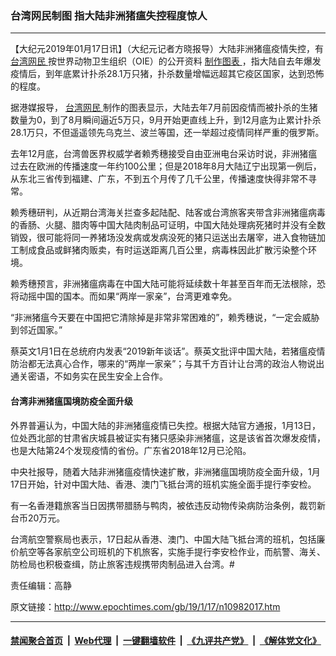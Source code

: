 ### 台湾网民制图 指大陆非洲猪瘟失控程度惊人
------------------------

<p>
 【大纪元2019年01月17日讯】（大纪元记者方晓报导）大陆非洲猪瘟疫情失控，有
 <a href="http://www.epochtimes.com/gb/tag/%E5%8F%B0%E6%B9%BE%E7%BD%91%E6%B0%91.html">
  台湾网民
 </a>
 按世界动物卫生组织（OIE）的公开资料
 <a href="http://www.epochtimes.com/gb/tag/%E5%88%B6%E4%BD%9C%E5%9B%BE%E8%A1%A8.html">
  制作图表
 </a>
 ，指大陆自去年爆发疫情后，到年底累计扑杀28.1万只猪，扑杀数量增幅远超其它疫区国家，达到恐怖的程度。
</p>
<p>
 据港媒报导，
 <a href="http://www.epochtimes.com/gb/tag/%E5%8F%B0%E6%B9%BE%E7%BD%91%E6%B0%91.html">
  台湾网民
 </a>
 制作的图表显示，大陆去年7月前因疫情而被扑杀的生猪数量为0，到了8月瞬间逼近5万只，9月开始更直线上升，到12月底为止累计扑杀28.1万只，不但遥遥领先乌克兰、波兰等国，还一举超过疫情同样严重的俄罗斯。
</p>
<p>
 去年12月底，台湾兽医界权威学者赖秀穗接受自由亚洲电台采访时说，非洲猪瘟过去在欧洲的传播速度一年约100公里；但是2018年8月大陆辽宁出现第一例后，从东北三省传到福建、广东，不到五个月传了几千公里，传播速度快得非常不寻常。
</p>
<p>
 赖秀穗研判，从近期台湾海关拦查多起陆配、陆客或台湾旅客夹带含非洲猪瘟病毒的香肠、火腿、腊肉等中国大陆肉制品可证明，中国大陆处理病死猪时并没有全数销毁，很可能将同一养猪场没发病或发病没死的猪只运送出去屠宰，进入食物链加工制成食品或鲜猪肉贩卖，有时运送距离几百公里，病毒株因此扩散污染整个环境。
</p>
<p>
 赖秀穗预言，非洲猪瘟病毒在中国大陆可能将延续数十年甚至百年而无法根除，恐将动摇中国的国本。而如果“两岸一家亲”，台湾更难幸免。
</p>
<p>
 “非洲猪瘟今天要在中国把它清除掉是非常非常困难的”，赖秀穗说，“一定会威胁到邻近国家。”
</p>
<p>
 蔡英文1月1日在总统府内发表“2019新年谈话”。蔡英文批评中国大陆，若猪瘟疫情防治都无法真心合作，哪来的“两岸一家亲”；与其千方百计让台湾的政治人物说出通关密语，不如务实在民生安全上合作。
</p>
<h4>
 台湾非洲猪瘟国境防疫全面升级
</h4>
<p>
 外界普遍认为，中国大陆的非洲猪瘟疫情已失控。根据大陆官方通报，1月13日，位处西北部的甘肃省庆城县被证实有猪只感染非洲猪瘟，这是该省首次爆发疫情，也是大陆第24个发现疫情的省份。广东省2018年12月已沦陷。
</p>
<p>
 中央社报导，随着大陆非洲猪瘟疫情快速扩散，非洲猪瘟国境防疫全面升级，1月17日开始，针对中国大陆、香港、澳门飞抵台湾的班机实施全面手提行李安检。
</p>
<p>
 有一名香港籍旅客当日因携带腊肠与鸭肉，被依违反动物传染病防治条例，裁罚新台币20万元。
</p>
<p>
 台湾航空警察局也表示，17日起从香港、澳门、中国大陆飞抵台湾的班机，包括廉价航空等各家航空公司班机的下机旅客，实施手提行李安检作业，而航警、海关、防检局也积极查缉，防止旅客违规携带肉制品进入台湾。#
</p>
<p>
 责任编辑：高静
</p>

原文链接：http://www.epochtimes.com/gb/19/1/17/n10982017.htm


------------------------
#### [禁闻聚合首页](https://github.com/gfw-breaker/banned-news/blob/master/README.md) &nbsp;|&nbsp; [Web代理](https://github.com/gfw-breaker/open-proxy/blob/master/README.md) &nbsp;|&nbsp; [一键翻墙软件](https://github.com/gfw-breaker/nogfw/blob/master/README.md) &nbsp;|&nbsp; [《九评共产党》](https://github.com/gfw-breaker/9ping.md/blob/master/README.md#九评之一评共产党是什么) &nbsp;|&nbsp; [《解体党文化》](https://github.com/gfw-breaker/jtdwh.md/blob/master/README.md#绪论)